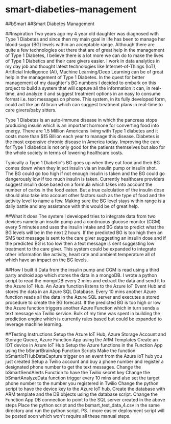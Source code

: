 # smart-diabeties-management
##bSmart
##Smart Diabetes Management

##Inspiration
Two years ago my 4 year old daughter was diagnosed with Type 1 Diabetes and since then my main goal in life has been to manage her blood sugar (BG) levels within an acceptable range. Although there are quite a few technologies out there that are of great help in the management of Type 1 Diabetes, I believe there is a lot more we can do to make the lives of Type 1 Diabetics and their care givers easier. I work in data analytics in my day job and thought latest technologies like Internet-of-Things (IoT), Artificial Intelligence (AI), Machine Learning/Deep Learning can be of great help in the management of Type 1 Diabetes. In the quest for better management of my daughter's BG numbers I decided to embark on this project to build a system that will capture all the information it can, in real-time, and analyze it and suggest treatment options in an easy to consume format i.e. text messages on phone. This system, in its fully developed form, could act like an AI brain which can suggest treatment plans in real-time to care givers/baby sitters.

Type 1 Diabetes is an auto-immune disease in which the pancreas stops producing insulin which is an important hormone for converting food into energy. There are 1.5 Million Americans living with Type 1 diabetes and it costs more than $15 Billion each year to manage this disease. Diabetes is the most expensive chronic disease in America today. Improving the care for Type 1 diabetics is not only good for the patients themselves but also for the whole society in terms of lowering healthcare costs.

Typically a Type 1 Diabetic's BG goes up when they eat food and their BG comes down when they inject insulin via an insulin pump or insulin shot. The BG could go too high if not enough insulin is taken and the BG could go dangerously low if too much insulin is taken. Currently healthcare providers suggest insulin dose based on a formula which takes into account the number of carbs in the food eaten. But a true calculation of the insulin dose should also take into account other factors such as the type of food and the activity level to name a few. Making sure the BG level stays within range is a daily battle and any assistance with this would be of great help.

##What it does
The system I developed tries to integrate data from two devices namely an insulin pump and a continuous glucose monitor (CGM) every 5 minutes and uses the insulin intake and BG data to predict what the BG levels will be in the next 2 hours. If the predicted BG is too high then an SMS text message is sent to the care giver suggesting an insulin dose and if the predicted BG is too low then a text message is sent suggesting low treatment to the care giver. This system could be expanded to integrate other information like activity, heart rate and ambient temperature all of which have an impact on the BG levels.

##How I built it
Data from the insulin pump and CGM is read using a third party android app which stores the data in a mongoDB. I wrote a python script to read the mongoDB every 2 mins and extract the data and send it to the Azure IoT Hub. An Azure function listens to the Azure IoT Event Hub and stores the data in an Azure SQL Database. Every 10 mins another Azure function reads all the data in the Azure SQL server and executes a stored procedure to create the BG forecast. If the predicted BG is too high or low the Azure function triggers another Azure Function which in turn sends a text message via Twilio service. Bulk of my time was spent in building the prediction engine which is currently rules based but could be expanded to leverage machine learning.

##Testing Instructions
Setup the Azure IoT Hub, Azure Storage Account and Storage Queue, Azure Function App using the ARM Templates
Create an IOT device in Azure IoT Hub
Setup the Azure functions in the Function App using the bSmartBrainApp Function Scripts
Make the function bSmartIoTHubDataCapture trigger on an event from the Azure IoT hub you just created
Setup a Twilio account and buy a phone number and register a designated phone number to get the text messages.
Change the bSmartSendAlerts Function to have the Twilio secret key
Change the bSmartAnalyzeData function trigger every 10 mins and also set the target phone number to the number you registered in Twilio
Change the python script to have the device key to the Azure IoT hub.
Create the database with ARM template and the DB objects using the database script.
Change the Function App DB connection to point to the SQL server created in the above steps
Place the python script and the bsmart_test_data_4.csv in the same directory and run the python script. PS. I more easier deployment script will be posted soon which won't require all these manual steps.
